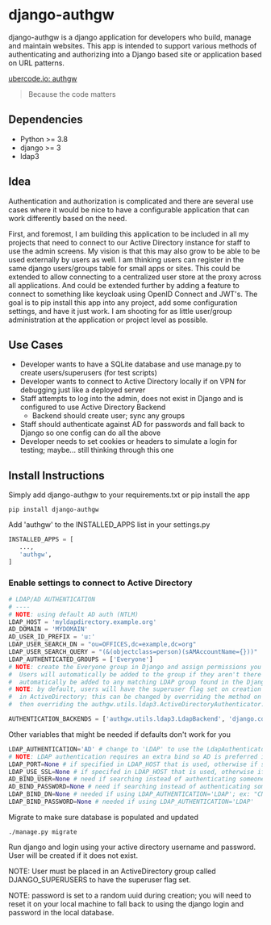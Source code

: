 # django-authgw
django-authgw is a django application for developers who build, manage and maintain websites.  This app is intended to support various methods of authenticating and authorizing into a Django based site or application based on URL patterns.

[ubercode.io: authgw](https://www.ubercode.io/products/#docrootcms_overview)
> Because the code matters

## Dependencies
* Python >= 3.8
* django >= 3
* ldap3

## Idea
Authentication and authorization is complicated and there are several use cases where it would be nice to have a configurable application that can work differently based on the need.

First, and foremost, I am building this application to be included in all my projects that need to connect to our Active Directory instance for staff to use the admin screens.  My vision is that this may also grow to be able to be used externally by users as well.  I am thinking users can register in the same django users/groups table for small apps or sites.  This could be extended to allow connecting to a centralized user store at the proxy across all applications.  And could be extended further by adding a feature to connect to something like keycloak using OpenID Connect and JWT's.  The goal is to pip install this app into any project, add some configuration settings, and have it just work.  I am shooting for as little user/group administration at the application or project level as possible.

## Use Cases
* Developer wants to have a SQLite database and use manage.py to create users/superusers (for test scripts)
* Developer wants to connect to Active Directory locally if on VPN for debugging just like a deployed server
* Staff attempts to log into the admin, does not exist in Django and is configured to use Active Directory Backend
    * Backend should create user; sync any groups
* Staff should authenticate against AD for passwords and fall back to Django so one config can do all the above
* Developer needs to set cookies or headers to simulate a login for testing; maybe... still thinking through this one

## Install Instructions
Simply add django-authgw to your requirements.txt or pip install the app
```shell script
pip install django-authgw
```
Add 'authgw' to the INSTALLED_APPS list in your settings.py
```python
INSTALLED_APPS = [
   ...,
   'authgw',
]
```
### Enable settings to connect to Active Directory
```python
# LDAP/AD AUTHENTICATION
# ----
# NOTE: using default AD auth (NTLM)
LDAP_HOST = 'myldapdirectory.example.org'
AD_DOMAIN = 'MYDOMAIN'
AD_USER_ID_PREFIX = 'u:'
LDAP_USER_SEARCH_DN = "ou=OFFICES,dc=example,dc=org"
LDAP_USER_SEARCH_QUERY = "(&(objectclass=person)(sAMAccountName={}))"
LDAP_AUTHENTICATED_GROUPS = ['Everyone']
# NOTE: create the Everyone group in Django and assign permissions you want everyone to have when the authenticate
#  Users will automatically be added to the group if they aren't there after they authenticate; Users will also 
#  automatically be added to any matching LDAP group found in the Django application.
# NOTE: by default, users will have the superuser flag set on creation only if they are in a DJANGO_SUPERUSERS group
#  in ActiveDirectory; this can be changed by overriding the method on the authgw.utils.ldap3.LdapUser object and 
#  then overriding the authgw.utils.ldap3.ActiveDirectoryAuthenticator.get_ldap_user_instance() method

AUTHENTICATION_BACKENDS = ['authgw.utils.ldap3.LdapBackend', 'django.contrib.auth.backends.ModelBackend']

```
Other variables that might be needed if defaults don't work for you
```python
LDAP_AUTHENTICATION='AD' # change to 'LDAP' to use the LdapAuthenticator instead of the ActiveDirectoryAuthenticator
# NOTE: LDAP authentication requires an extra bind so AD is preferred if you can use it
LDAP_PORT=None # if specified in LDAP_HOST that is used, otherwise if set this, otherwise defaults to ldap3 constructor default
LDAP_USE_SSL=None # if specifed in LDAP_HOST that is used, otherwise if set this, otherwise defults to ldap3 constructor default
AD_BIND_USER=None # need if searching instead of authenticating someone
AD_BIND_PASSWORD=None # need if searching instead of authenticating someone
LDAP_BIND_DN=None # needed if using LDAP_AUTHENTICATION='LDAP'; ex: "CN=First Last,OU=STAFF,OU=PEOPLE,OU=ASIA,OU=OFFICES,DC=example,DC=org"
LDAP_BIND_PASSWORD=None # needed if using LDAP_AUTHENTICATION='LDAP'
```
Migrate to make sure database is populated and updated
```shell script
./manage.py migrate
```
Run django and login using your active directory username and password.  User will be created if it does not exist.

NOTE: User must be placed in an ActiveDirectory group called DJANGO_SUPERUSERS to have the superuser flag set.

NOTE: password is set to a random uuid during creation; you will need to reset it on your local machine to fall back to using the django login and password in the local database.
